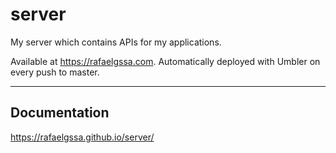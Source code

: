 # server

My server which contains APIs for my applications.

Available at https://rafaelgssa.com. Automatically deployed with Umbler on every push to master.

---

## Documentation

https://rafaelgssa.github.io/server/